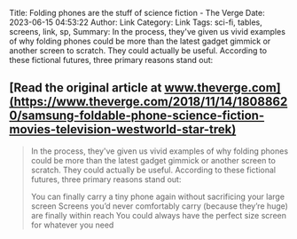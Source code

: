 Title: Folding phones are the stuff of science fiction - The Verge
Date: 2023-06-15 04:53:22
Author: Link
Category: Link
Tags: sci-fi, tables, screens, link, sp, 
Summary: In the process, they've given us vivid examples of why folding phones could be more than the latest gadget gimmick or another screen to scratch. They could actually be useful. According to these fictional futures, three primary reasons stand out:

## [Read the original article at www.theverge.com](https://www.theverge.com/2018/11/14/18088620/samsung-foldable-phone-science-fiction-movies-television-westworld-star-trek)
> In the process, they've given us vivid examples of why folding phones could be more than the latest gadget gimmick or another screen to scratch. They could actually be useful. According to these fictional futures, three primary reasons stand out:
> 
> You can finally carry a tiny phone again without sacrificing your large screen
> Screens you’d never comfortably carry (because they’re huge) are finally within reach
> You could always have the perfect size screen for whatever you need

